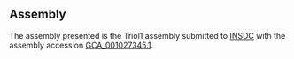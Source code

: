 

Assembly
--------

The assembly presented is the Triol1 assembly submitted to
[INSDC](http://www.insdc.org) with the assembly accession
[GCA\_001027345.1](http://www.ebi.ac.uk/ena/data/view/GCA_001027345.1).
